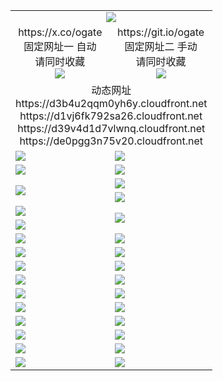 ﻿<table>
  <tr><td colspan=2 align=center><img src="https://de0pgg3n75v20.cloudfront.net/Up/oGate.jpg" /></td></tr>
  <tr>
    <td align=center>https://x.co/ogate<br>固定网址一 自动<br>请同时收藏<br><img src="https://de0pgg3n75v20.cloudfront.net/Up/0WMGD1.png" /></td>
    <td align=center>https://git.io/ogate<br>固定网址二 手动<br>请同时收藏<br><img src="https://de0pgg3n75v20.cloudfront.net/Up/0WMGD2.png" /></td>
  </tr>
  <tr><td colspan=2 align=center>动态网址
<br>https://d3b4u2qqm0yh6y.cloudfront.net
<br>https://d1vj6fk792sa26.cloudfront.net
<br>https://d39v4d1d7vlwnq.cloudfront.net
<br>https://de0pgg3n75v20.cloudfront.net
    </td>
  </tr>
  <tr>
    <td><a href="https://de0pgg3n75v20.cloudfront.net/oNote.aspx?id=oGate&from=github" target="_blank"><img src="https://de0pgg3n75v20.cloudfront.net/Up/0WCYQ.jpg" /></a></td>
    <td><a href="https://de0pgg3n75v20.cloudfront.net/oNote.aspx?id=oNote&from=github" target="_blank"><img src="https://de0pgg3n75v20.cloudfront.net/Up/0WZBM0.jpg" /></a></td>
  </tr>
  <tr>
    <td><a href="https://de0pgg3n75v20.cloudfront.net/ogDY.aspx?from=github" target="_blank"><img src="https://de0pgg3n75v20.cloudfront.net/Up/DY.jpg"/></a></td>
    <td><a href="https://de0pgg3n75v20.cloudfront.net/ogST.aspx?from=github" target="_blank"><img src="https://de0pgg3n75v20.cloudfront.net/Up/ST.jpg"/></a></td>
  </tr>
  <tr>
    <td rowspan=2><a href="https://de0pgg3n75v20.cloudfront.net/ogUP.aspx?name=WJ.mp4&from=github" target="_blank"><img src="https://de0pgg3n75v20.cloudfront.net/Up/WJ.jpg" /></a></td>
    <td><a href="https://de0pgg3n75v20.cloudfront.net/ogUP.aspx?name=DKC.mp4&count=17&from=github" target="_blank"><img src="https://de0pgg3n75v20.cloudfront.net/Up/DKC.jpg" /></a></td> 
  </tr>
  <tr>
    <td><a href="https://de0pgg3n75v20.cloudfront.net/ogUP.aspx?name=LRWS.mp4&count=6B:13,5A:10,5B:35,4A:14,4B:19,3A:10,3B:26,2A:16,2B:21,1A:23,1B:29&from=github" target="_blank"><img src="https://de0pgg3n75v20.cloudfront.net/Up/LRWS.jpg" /></a></td>
  </tr>
  <tr>
    <td><a href="https://de0pgg3n75v20.cloudfront.net/ogUP.aspx?name=JQR.mp4&count=2&from=github" target="_blank"><img src="https://de0pgg3n75v20.cloudfront.net/Up/JQR.jpg" /></a></td>   
    <td rowspan=2><a href="https://de0pgg3n75v20.cloudfront.net/ogUP.aspx?name=JP.mp4&count=9&from=github" target="_blank"><img src="https://de0pgg3n75v20.cloudfront.net/Up/JP.jpg" /></td>
  </tr>
  <tr>
    <td><a href="https://de0pgg3n75v20.cloudfront.net/ogUP.aspx?name=ZSJ.mp4&count=16&from=github" target="_blank"><img src="https://de0pgg3n75v20.cloudfront.net/Up/ZSJ.jpg" /></a></td>
  </tr>
  <tr>
    <td><a href="https://de0pgg3n75v20.cloudfront.net/ogUP.aspx?name=SSZJ.mp4&count=7&current=2&from=github" target="_blank"><img src="https://de0pgg3n75v20.cloudfront.net/Up/SSZJ.jpg" /></a></td>
    <td><a href="https://de0pgg3n75v20.cloudfront.net/ogUP.aspx?name=WH.mp4&from=github" target="_blank"><img src="https://de0pgg3n75v20.cloudfront.net/Up/WH.jpg" /></a></td>
  </tr>
  <tr>
    <td><a href="https://de0pgg3n75v20.cloudfront.net/ogUP.aspx?name=MHS.mp4&from=github" target="_blank"><img src="https://de0pgg3n75v20.cloudfront.net/Up/MHS.jpg" /></a></td>
    <td><a href="https://de0pgg3n75v20.cloudfront.net/ogUP.aspx?name=XTFY.mp4&count=24&from=github" target="_blank"><img src="https://de0pgg3n75v20.cloudfront.net/Up/XTFY.jpg" /></a></td>
  </tr>
  <tr>
    <td><a href="https://de0pgg3n75v20.cloudfront.net/ogUP.aspx?name=4SQQ.mp4&count=06:2,05:20&current=06:2&from=github" target="_blank"><img src="https://de0pgg3n75v20.cloudfront.net/Up/4SQQ0.jpg" /></a></td>
    <td><a href="https://de0pgg3n75v20.cloudfront.net/ogUP.aspx?name=4SHQ.mp4&count=06:2,05:29&current=06:2&from=github" target="_blank"><img src="https://de0pgg3n75v20.cloudfront.net/Up/4SHQ0.jpg" /></a></td>
  </tr>
  <tr>
    <td><a href="https://de0pgg3n75v20.cloudfront.net/ogUP.aspx?name=4SZG.mp4&count=05:22,04:22&current=05:20&from=github" target="_blank"><img src="https://de0pgg3n75v20.cloudfront.net/Up/4SZG0.jpg" /></a></td>
    <td><a href="https://de0pgg3n75v20.cloudfront.net/ogUP.aspx?name=4SDJ.mp4&count=06:2,05:48,04:52&current=06:1&from=github" target="_blank"><img src="https://de0pgg3n75v20.cloudfront.net/Up/4SDJ0.jpg" /></a></td>
  </tr>
  <tr>
    <td><a href="https://de0pgg3n75v20.cloudfront.net/onUP.aspx?name=https://d3r9vf059h4454.cloudfront.net/603&from=github" target="_blank"><img src="https://de0pgg3n75v20.cloudfront.net/Up/0DTW.jpg"/></a></td>
    <td><a href="https://de0pgg3n75v20.cloudfront.net/onUP.aspx?name=https://d2tyo2h9ydw5hf.cloudfront.net/acenter/&from=github" target="_blank"><img src="https://de0pgg3n75v20.cloudfront.net/Up/0TDW.jpg" /></a></td>
  </tr>
  <tr>
    <td><a href="https://de0pgg3n75v20.cloudfront.net/onUP.aspx?name=https://d2r8g7swm7yriq.cloudfront.net/gb/nsc413.htm&from=github" target="_blank"><img src="https://de0pgg3n75v20.cloudfront.net/Up/0DJY.jpg" /></a></td>
    <td><a href="https://de0pgg3n75v20.cloudfront.net/onUP.aspx?name=https://dgyo0jey7vwa5.cloudfront.net/xtr/gb/prog204.html&from=github" target="_blank"><img src="https://de0pgg3n75v20.cloudfront.net/Up/0XTR.jpg" /></a></td>
  </tr>
  <tr>
    <td><a href="https://de0pgg3n75v20.cloudfront.net/onUP.aspx?name=https://d1o6sqws00r7ay.cloudfront.net&from=github" target="_blank"><img src="https://de0pgg3n75v20.cloudfront.net/Up/0MHW.jpg" /></a></td>
    <td><a href="https://de0pgg3n75v20.cloudfront.net/onUP.aspx?name=https://d38z1xzg5vtneh.cloudfront.net&from=github" target="_blank"><img src="https://de0pgg3n75v20.cloudfront.net/Up/0ZJW.jpg" /></a></td>
  </tr>
  <tr>
    <td><a href="https://de0pgg3n75v20.cloudfront.net/ogUP.aspx?name=FG.zip&from=github" target="_blank"><img src="https://de0pgg3n75v20.cloudfront.net/Up/FG.jpg" /></a></td>
    <td><a href="https://de0pgg3n75v20.cloudfront.net/ogUP.aspx?name=FGA.apk&from=github" target="_blank"><img src="https://de0pgg3n75v20.cloudfront.net/Up/FGA.jpg" /></a></td>
  </tr>
  <tr>
    <td><a href="https://de0pgg3n75v20.cloudfront.net/ogUP.aspx?name=U.zip&from=github" target="_blank"><img src="https://de0pgg3n75v20.cloudfront.net/Up/U.jpg" /></a></td>
    <td><a href="https://de0pgg3n75v20.cloudfront.net/ogUP.aspx?name=UA.apk&from=github" target="_blank"><img src="https://de0pgg3n75v20.cloudfront.net/Up/UA.jpg" /></a></td>
  </tr>
  <tr>
    <td><a href="https://de0pgg3n75v20.cloudfront.net/ogUP.aspx?name=0iPPOTV.zip&from=github" target="_blank"><img src="https://de0pgg3n75v20.cloudfront.net/Up/0iPPOTV.jpg" /></a></td>
    <td><a href="https://de0pgg3n75v20.cloudfront.net/ogUP.aspx?name=0iNTD.apk&from=github" target="_blank"><img src="https://de0pgg3n75v20.cloudfront.net/Up/0iNTD.jpg" /></a></td>
  </tr>
</table>

